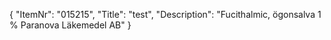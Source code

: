 {
  "ItemNr": "015215",
  "Title": "test",
  "Description": "Fucithalmic, ögonsalva 1 % Paranova Läkemedel AB"
}